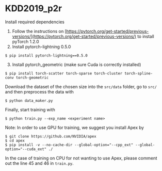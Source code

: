 # KDD2019_p2r
Install required dependencies

1. Follow the instructions on [https://pytorch.org/get-started/previous-versions/](https://pytorch.org/get-started/previous-versions/) to install pyTorch 1.2.0
2. Install pytorch-lightning 0.5.0
```
$ pip install pytorch-lightning==0.5.0
```
3. Install pytorch_geometric (make sure Cuda is correctly installed)
```
$ pip install torch-scatter torch-sparse torch-cluster torch-spline-conv torch-geometric
```

Download the dataset of the chosen size into the `src/data` folder, go to `src/` and then preprocess the data with
```
$ python data_maker.py
```

Finally, start training with
```
$ python train.py --exp_name <experiment name>
```

Note: In order to use GPU for training, we suggest you install Apex by
```
$ git clone https://github.com/NVIDIA/apex
$ cd apex
$ pip install -v --no-cache-dir --global-option="--cpp_ext" --global-option="--cuda_ext" ./
```
In the case of training on CPU for not wanting to use Apex, please comment out the line 45 and 46 in `train.py`.

